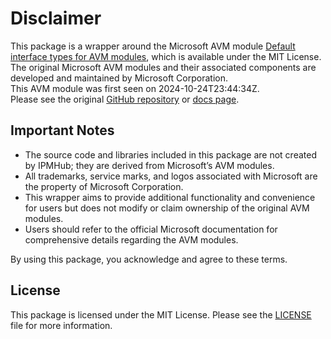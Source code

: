 # Disclaimer

This package is a wrapper around the Microsoft AVM module [Default interface types for AVM modules](https://github.com/Azure/bicep-registry-modules/tree/main/avm/utl/types/avm-common-types), which is available under the MIT License. \
The original Microsoft AVM modules and their associated components are developed and maintained by Microsoft Corporation.\
This AVM module was first seen on 2024-10-24T23:44:34Z.\
Please see the original [GitHub repository](https://github.com/Azure/bicep-registry-modules) or [docs page](https://azure.github.io/Azure-Verified-Modules/indexes/bicep/bicep-resource-modules/).

## Important Notes

- The source code and libraries included in this package are not created by IPMHub; they are derived from Microsoft’s AVM modules.
- All trademarks, service marks, and logos associated with Microsoft are the property of Microsoft Corporation.
- This wrapper aims to provide additional functionality and convenience for users but does not modify or claim ownership of the original AVM modules.
- Users should refer to the official Microsoft documentation for comprehensive details regarding the AVM modules.

By using this package, you acknowledge and agree to these terms.

## License

This package is licensed under the MIT License. Please see the [LICENSE](LICENSE.txt) file for more information.
